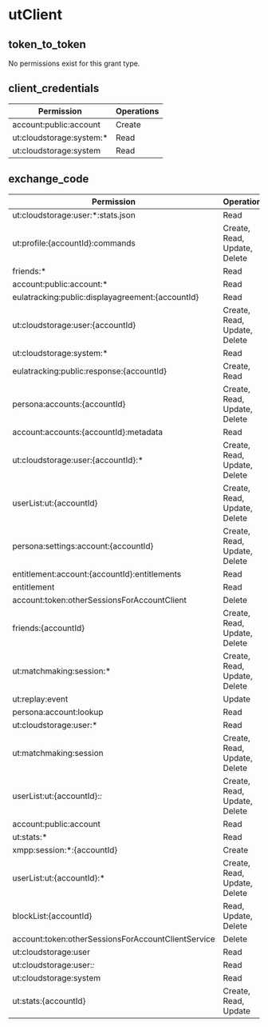 # utClient

## token_to_token
No permissions exist for this grant type.

## client_credentials
| Permission | Operations |
| - | - |
| account:public:account | Create |
| ut:cloudstorage:system:* | Read |
| ut:cloudstorage:system | Read |

## exchange_code
| Permission | Operations |
| - | - |
| ut:cloudstorage:user:*:stats.json | Read |
| ut:profile:{accountId}:commands | Create, Read, Update, Delete |
| friends:* | Read |
| account:public:account:* | Read |
| eulatracking:public:displayagreement:{accountId} | Read |
| ut:cloudstorage:user:{accountId} | Create, Read, Update, Delete |
| ut:cloudstorage:system:* | Read |
| eulatracking:public:response:{accountId} | Create, Read |
| persona:accounts:{accountId} | Create, Read, Update, Delete |
| account:accounts:{accountId}:metadata | Read |
| ut:cloudstorage:user:{accountId}:* | Create, Read, Update, Delete |
| userList:ut:{accountId} | Create, Read, Update, Delete |
| persona:settings:account:{accountId} | Create, Read, Update, Delete |
| entitlement:account:{accountId}:entitlements | Read |
| entitlement | Read |
| account:token:otherSessionsForAccountClient | Delete |
| friends:{accountId} | Create, Read, Update, Delete |
| ut:matchmaking:session:* | Create, Read, Update, Delete |
| ut:replay:event | Update |
| persona:account:lookup | Read |
| ut:cloudstorage:user:* | Read |
| ut:matchmaking:session | Create, Read, Update, Delete |
| userList:ut:{accountId}:*:* | Create, Read, Update, Delete |
| account:public:account | Read |
| ut:stats:* | Read |
| xmpp:session:*:{accountId} | Create |
| userList:ut:{accountId}:* | Create, Read, Update, Delete |
| blockList:{accountId} | Read, Update, Delete |
| account:token:otherSessionsForAccountClientService | Delete |
| ut:cloudstorage:user | Read |
| ut:cloudstorage:user:*:* | Read |
| ut:cloudstorage:system | Read |
| ut:stats:{accountId} | Create, Read, Update |